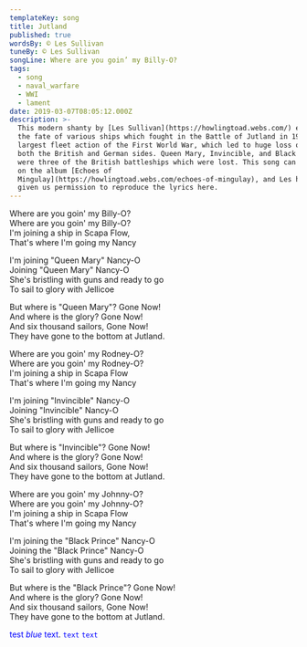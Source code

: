 ```yaml
---
templateKey: song
title: Jutland
published: true
wordsBy: © Les Sullivan
tuneBy: © Les Sullivan
songLine: Where are you goin’ my Billy-O?
tags:
  - song
  - naval_warfare
  - WWI
  - lament
date: 2019-03-07T08:05:12.000Z
description: >-
  This modern shanty by [Les Sullivan](https://howlingtoad.webs.com/) explores
  the fate of various ships which fought in the Battle of Jutland in 1916, the
  largest fleet action of the First World War, which led to huge loss of life on
  both the British and German sides. Queen Mary, Invincible, and Black Prince
  were three of the British battleships which were lost. This song can be found
  on the album [Echoes of
  Mingulay](https://howlingtoad.webs.com/echoes-of-mingulay), and Les has kindly
  given us permission to reproduce the lyrics here.
---
```

Where are you goin' my Billy-O?\
Where are you goin' my Billy-O?\
I'm joining a ship in Scapa Flow,\
That's where I'm going my Nancy

I'm joining "Queen Mary" Nancy-O\
Joining "Queen Mary" Nancy-O\
She's bristling with guns and ready to go\
To sail to glory with Jellicoe

But where is "Queen Mary"? Gone Now!\
And where is the glory? Gone Now!\
And six thousand sailors, Gone Now!\
They have gone to the bottom at Jutland.

Where are you goin' my Rodney-O?\
Where are you goin' my Rodney-O?\
I'm joining a ship in Scapa Flow\
That's where I'm going my Nancy

I'm joining "Invincible" Nancy-O\
Joining "Invincible" Nancy-O\
She's bristling with guns and ready to go\
To sail to glory with Jellicoe

But where is "Invincible"? Gone Now!\
And where is the glory? Gone Now!\
And six thousand sailors, Gone Now!\
They have gone to the bottom at Jutland.

Where are you goin' my Johnny-O?\
Where are you goin' my Johnny-O?\
I'm joining a ship in Scapa Flow\
That's where I'm going my Nancy

I'm joining the "Black Prince" Nancy-O\
Joining the "Black Prince" Nancy-O\
She's bristling with guns and ready to go\
To sail to glory with Jellicoe

But where is the "Black Prince"? Gone Now!\
And where is the glory? Gone Now!\
And six thousand sailors, Gone Now!\
They have gone to the bottom at Jutland.


<span style="color:blue">test *blue* text</span>.
<code style="color : blue">text</code>
<code style="color:blue">text</code>
